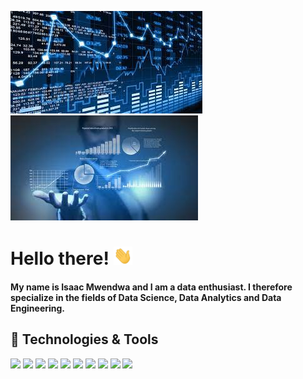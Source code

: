 [![Header](https://raw.githubusercontent.com/IsaacMwendwa/IsaacMwendwa/main/ds2.jpg "Header")](https://some-url.dev/) [![Header](https://raw.githubusercontent.com/IsaacMwendwa/IsaacMwendwa/main/ds1.jpg "Header")](https://some-url.dev/)

# Hello there! <img src="https://raw.githubusercontent.com/IsaacMwendwa/IsaacMwendwa/main/wave.gif" width="30px">

#### My name is Isaac Mwendwa and I am a data enthusiast. I therefore specialize in the fields of Data Science, Data Analytics and Data Engineering.

## 🔧 Technologies & Tools
![](https://img.shields.io/badge/OS-Linux,_Windows-informational?style=flat&logo=linux&logoColor=white&color=2bbc8a)
![](https://img.shields.io/badge/Python-Numpy,_Scikit,_Pandas,_Matplotlib,_Tensorflow-informational?style=flat&logo=python&logoColor=white&color=2bbc8a)
![](https://img.shields.io/badge/Modeling-Machine_Learning,_Deep_Learning-informational?style=flat&logo=tensorflow&logoColor=white&color=2bbc8a)
![](https://img.shields.io/badge/Web_Development-HTML,_CSS,_Javascript,_PHP-informational?style=flat&logo=php&logoColor=white&color=2bbc8a)
![](https://img.shields.io/badge/Code-Java-informational?style=flat&logo=java&logoColor=white&color=2bbc8a)
![](https://img.shields.io/badge/Data_Visualization-D3.js,_Matplotlib,_Seaborn-informational?style=flat&logo=cmake&logoColor=white&color=2bbc8a)
![](https://img.shields.io/badge/Version_Control-Git,_Github-informational?style=flat&logo=github&logoColor=white&color=2bbc8a)
![](https://img.shields.io/badge/Databases-Oracle,_MySQL-informational?style=flat&logo=oracle&logoColor=white&color=2bbc8a)
![](https://img.shields.io/badge/OS--informational?style=flat&logo=linux&logoColor=white&color=2bbc8a)
![](https://img.shields.io/badge/OS--informational?style=flat&logo=linux&logoColor=white&color=2bbc8a)





<!--
**IsaacMwendwa/IsaacMwendwa** is a ✨ _special_ ✨ repository because its `README.md` (this file) appears on your GitHub profile.

Here are some ideas to get you started:

- 🔭 I’m currently working on ...
- 🌱 I’m currently learning ...
- 👯 I’m looking to collaborate on ...
- 🤔 I’m looking for help with ...
- 💬 Ask me about ...
- 📫 How to reach me: ...
- 😄 Pronouns: ...
- ⚡ Fun fact: ...
-->

